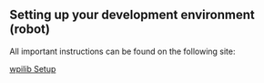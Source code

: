 ## Setting up your development environment (robot)

All important instructions can be found on the following site:

[wpilib Setup](https://docs.wpilib.org/en/latest/docs/getting-started/getting-started-frc-control-system/wpilib-setup.html)
